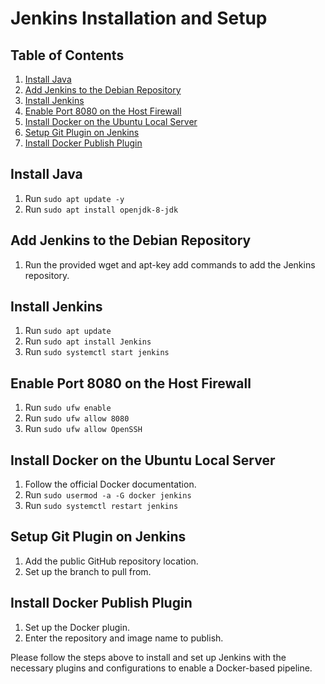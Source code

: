 # Jenkins Installation and Setup

## Table of Contents
1. [Install Java](#install-java)
2. [Add Jenkins to the Debian Repository](#add-jenkins-to-the-debian-repository)
3. [Install Jenkins](#install-jenkins)
4. [Enable Port 8080 on the Host Firewall](#enable-port-8080-on-the-host-firewall)
5. [Install Docker on the Ubuntu Local Server](#install-docker-on-the-ubuntu-local-server)
6. [Setup Git Plugin on Jenkins](#setup-git-plugin-on-jenkins)
7. [Install Docker Publish Plugin](#install-docker-publish-plugin)

## Install Java
1. Run `sudo apt update -y`
2. Run `sudo apt install openjdk-8-jdk`

## Add Jenkins to the Debian Repository
1. Run the provided wget and apt-key add commands to add the Jenkins repository.

## Install Jenkins
1. Run `sudo apt update`
2. Run `sudo apt install Jenkins`
3. Run `sudo systemctl start jenkins`

## Enable Port 8080 on the Host Firewall
1. Run `sudo ufw enable`
2. Run `sudo ufw allow 8080`
3. Run `sudo ufw allow OpenSSH`

## Install Docker on the Ubuntu Local Server
1. Follow the official Docker documentation.
2. Run `sudo usermod -a -G docker jenkins`
3. Run `sudo systemctl restart jenkins`

## Setup Git Plugin on Jenkins
1. Add the public GitHub repository location.
2. Set up the branch to pull from.

## Install Docker Publish Plugin
1. Set up the Docker plugin.
2. Enter the repository and image name to publish.

Please follow the steps above to install and set up Jenkins with the necessary plugins and configurations to enable a Docker-based pipeline.